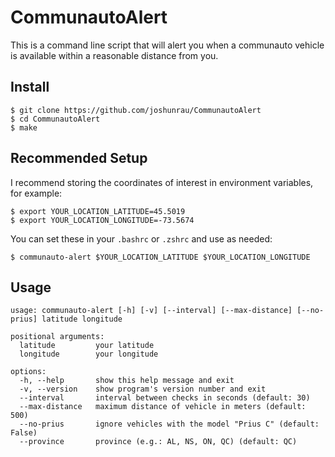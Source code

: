 # CommunautoAlert

This is a command line script that will alert you when a communauto vehicle is available within a reasonable distance from you. 

## Install

```
$ git clone https://github.com/joshunrau/CommunautoAlert
$ cd CommunautoAlert
$ make
```

## Recommended Setup

I recommend storing the coordinates of interest in environment variables, for example:

```
$ export YOUR_LOCATION_LATITUDE=45.5019
$ export YOUR_LOCATION_LONGITUDE=-73.5674
```

You can set these in your `.bashrc` or `.zshrc` and use as needed:

```
$ communauto-alert $YOUR_LOCATION_LATITUDE $YOUR_LOCATION_LONGITUDE
```

## Usage

```
usage: communauto-alert [-h] [-v] [--interval] [--max-distance] [--no-prius] latitude longitude

positional arguments:
  latitude         your latitude
  longitude        your longitude

options:
  -h, --help       show this help message and exit
  -v, --version    show program's version number and exit
  --interval       interval between checks in seconds (default: 30)
  --max-distance   maximum distance of vehicle in meters (default: 500)
  --no-prius       ignore vehicles with the model "Prius C" (default: False)
  --province       province (e.g.: AL, NS, ON, QC) (default: QC)
```
